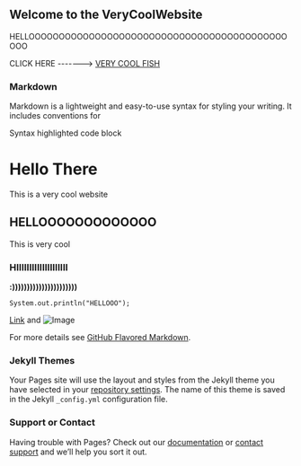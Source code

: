 ## Welcome to the VeryCoolWebsite

HELLOOOOOOOOOOOOOOOOOOOOOOOOOOOOOOOOOOOOOOOOOOOOOO

CLICK HERE -------> [VERY COOL FISH](https://www.google.com/imgres?imgurl=https%3A%2F%2Fmemesbams.com%2Fwp-content%2Fuploads%2F2017%2F10%2Ffunny-pictures-of-fish-1.jpg&imgrefurl=https%3A%2F%2Fmemesbams.com%2Ffishing-memes%2F&tbnid=6YlOfC2BqfAihM&vet=12ahUKEwj7hfGdjZvoAhVDIq0KHVdvB2EQMygKegUIARCGAg..i&docid=HjUw5ZtElUgh3M&w=600&h=465&q=very%20funny%20fishi&ved=2ahUKEwj7hfGdjZvoAhVDIq0KHVdvB2EQMygKegUIARCGAg)

### Markdown

Markdown is a lightweight and easy-to-use syntax for styling your writing. It includes conventions for


Syntax highlighted code block

# Hello There

This is a very cool website

## HELLOOOOOOOOOOOOO

This is very cool

### HIIIIIIIIIIIIIIIIIIII

**:))))))))))))))))))))))**

`System.out.println("HELLOOO");`



[Link](url) and ![Image](src)


For more details see [GitHub Flavored Markdown](https://guides.github.com/features/mastering-markdown/).

### Jekyll Themes

Your Pages site will use the layout and styles from the Jekyll theme you have selected in your [repository settings](https://github.com/NuclearPineapples/VeryCoolWebsite/settings). The name of this theme is saved in the Jekyll `_config.yml` configuration file.

### Support or Contact

Having trouble with Pages? Check out our [documentation](https://help.github.com/categories/github-pages-basics/) or [contact support](https://github.com/contact) and we’ll help you sort it out.
